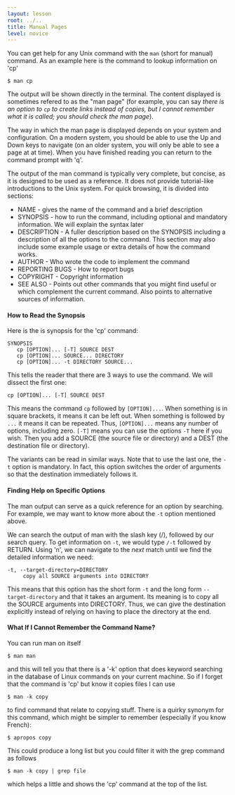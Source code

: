 ```yaml
---
layout: lesson
root: ../..
title: Manual Pages
level: novice
---
```

You can get help for any Unix command with the `man` (short for manual)
command.  As an example here is the command to lookup information on 'cp'

~~~
$ man cp
~~~

The output will be shown directly in the terminal. The content displayed is
sometimes refered to as the "man page" (for example, you can say *there is an
option to `cp` to create links instead of copies, but I cannot remember what it
is called; you should check the man page*).

The way in which the man page is displayed depends on your system and
configuration. On a modern system, you should be able to use the Up and Down
keys to navigate (on an older system, you will only be able to see a page at at
time). When you have finished reading you can return to the command prompt with
'q'.

The output of the man command is typically very complete, but concise, as it is
designed to be used as a reference. It does not provide tutorial-like
introductions to the Unix system. For quick browsing, it is divided into
sections:

*   NAME - 
    gives the name of the command and a brief description
*   SYNOPSIS - 
    how to run the command, including optional and mandatory information.
    We will explain the syntax later
*   DESCRIPTION -
    A fuller description based on the SYNOPSIS including a description of all the options to the command.
    This section may also include some example usage or extra details of how the command works.
*   AUTHOR -
    Who wrote the code to implement the command
*   REPORTING BUGS -
    How to report bugs
*   COPYRIGHT -
    Copyright information 
*   SEE ALSO -
    Points out other commands that you might find useful or which complement the current command.
    Also points to alternative sources of information.

#### How to Read the Synopsis

Here is the is synopsis for the 'cp' command:

~~~
SYNOPSIS
   cp [OPTION]... [-T] SOURCE DEST
   cp [OPTION]... SOURCE... DIRECTORY
   cp [OPTION]... -t DIRECTORY SOURCE...
~~~

This tells the reader that there are 3 ways to use the command. We will dissect
the first one:

~~~
cp [OPTION]... [-T] SOURCE DEST
~~~

This means the command `cp` followed by `[OPTION]...`. When something is in
square brackets, it means it can be left out. When something is followed by
`...` it means it can be repeated. Thus, `[OPTION]...` means any number of
options, including zero. `[-T]` means you can use the options `-T` here if you
wish. Then you add a SOURCE (the source file or directory) and a DEST (the 
destination file or directory).

The variants can be read in similar ways. Note that to use the last one, the
`-t` option is mandatory. In fact, this option switches the order of arguments
so that the destination immediately follows it.

#### Finding Help on Specific Options

The man output can serve as a quick reference for an option by searching. For
example, we may want to know more about the `-t` option mentioned above.

We can search the output of man with the slash key (/), followed by our search
query. To get information on `-t`, we would type `/-t` followed by RETURN.
Using 'n', we can navigate to the _next_ match until we find the detailed
information we need:

~~~
-t, --target-directory=DIRECTORY
     copy all SOURCE arguments into DIRECTORY
~~~

This means that this option has the short form `-t` and the long form
`--target-directory` and that it takes an argument. Its meaning is to copy all
the SOURCE arguments into DIRECTORY. Thus, we can give the destination
explicitly instead of relying on having to place the directory at the end.

#### What If I Cannot Remember the Command Name?

You can run man on itself

~~~
$ man man
~~~

and this will tell you that there is a '-k' option that does keyword searching
in the database of Linux commands on your current machine. So if I forget that 
the command is 'cp' but know it copies files I can use

~~~
$ man -k copy
~~~

to find command that relate to copying stuff. There is a quirky synonym for
this command, which might be simpler to remember (especially if you know
French):

~~~
$ apropos copy
~~~

This could produce a long list but you could filter it with the grep command as
follows

~~~
$ man -k copy | grep file
~~~

which helps a little and shows the 'cp' command at the top of the list.
